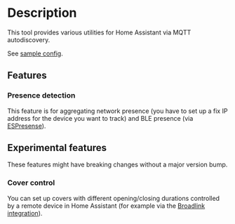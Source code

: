 # Description

This tool provides various utilities for Home Assistant via MQTT autodiscovery.

See [sample config](sample_config).

## Features

### Presence detection

This feature is for aggregating network presence (you have to set up a fix IP address for the device you want to track) and BLE presence (via [ESPresense](https://github.com/ESPresense/ESPresense)).

## Experimental features

These features might have breaking changes without a major version bump.

### Cover control

You can set up covers with different opening/closing durations controlled by a remote device in Home Assistant (for example via the [Broadlink integration](https://www.home-assistant.io/integrations/broadlink)).
